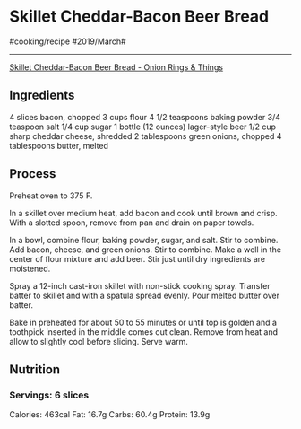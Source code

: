 # Skillet Cheddar-Bacon Beer Bread
#cooking/recipe #2019/March#
- - - -
[Skillet Cheddar-Bacon Beer Bread - Onion Rings & Things](https://www.onionringsandthings.com/cheddar-bacon-beer-bread/)

## Ingredients
4 slices bacon, chopped
3 cups flour
4 1/2 teaspoons baking powder
3/4 teaspoon salt
1/4 cup sugar
1 bottle (12 ounces) lager-style beer
1/2 cup sharp cheddar cheese, shredded
2 tablespoons green onions, chopped
4 tablespoons butter, melted

## Process
Preheat oven to 375 F.

In a skillet over medium heat, add bacon and cook until brown and crisp. With a slotted spoon, remove from pan and drain on paper towels.

In a bowl, combine flour, baking powder, sugar, and salt. Stir to combine. Add bacon, cheese, and green onions. Stir to combine. Make a well in the center of flour mixture and add beer. Stir just until dry ingredients are moistened.

Spray a 12-inch cast-iron skillet with non-stick cooking spray. Transfer batter to skillet and with a spatula spread evenly. Pour melted butter over batter.

Bake in preheated for about 50 to 55 minutes or until top is golden and a toothpick inserted in the middle comes out clean. Remove from heat and allow to slightly cool before slicing. Serve warm.

## Nutrition
### Servings: 6 slices
Calories: 463cal
Fat: 16.7g
Carbs: 60.4g
Protein: 13.9g